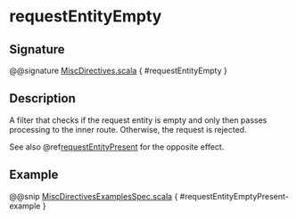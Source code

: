 # requestEntityEmpty

## Signature

@@signature [MiscDirectives.scala]($akka-http$/akka-http/src/main/scala/akka/http/scaladsl/server/directives/MiscDirectives.scala) { #requestEntityEmpty }

## Description

A filter that checks if the request entity is empty and only then passes processing to the inner route.
Otherwise, the request is rejected.

See also @ref[requestEntityPresent](requestEntityPresent.md) for the opposite effect.

## Example

@@snip [MiscDirectivesExamplesSpec.scala]($test$/scala/docs/http/scaladsl/server/directives/MiscDirectivesExamplesSpec.scala) { #requestEntityEmptyPresent-example }